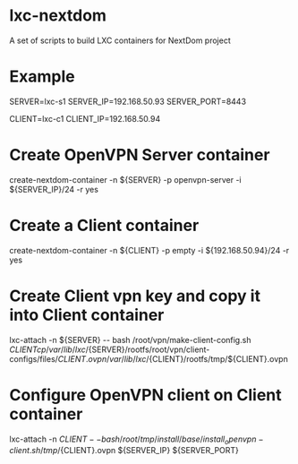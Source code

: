 # lxc-nextdom
A set of scripts to build LXC containers for NextDom project



# Example

SERVER=lxc-s1
SERVER_IP=192.168.50.93
SERVER_PORT=8443

CLIENT=lxc-c1
CLIENT_IP=192.168.50.94


# Create OpenVPN Server container
create-nextdom-container -n ${SERVER} -p openvpn-server -i ${SERVER_IP}/24 -r yes

# Create a Client container
create-nextdom-container -n ${CLIENT} -p empty -i ${192.168.50.94}/24 -r yes

# Create Client vpn key and copy it into Client container
lxc-attach -n ${SERVER} -- bash /root/vpn/make-client-config.sh ${CLIENT}
cp /var/lib/lxc/${SERVER}/rootfs/root/vpn/client-configs/files/${CLIENT}.ovpn /var/lib/lxc/${CLIENT}/rootfs/tmp/${CLIENT}.ovpn

# Configure OpenVPN client on Client container
lxc-attach -n ${CLIENT} -- bash /root/tmp/install/base/install_openvpn-client.sh /tmp/${CLIENT}.ovpn ${SERVER_IP} ${SERVER_PORT}



